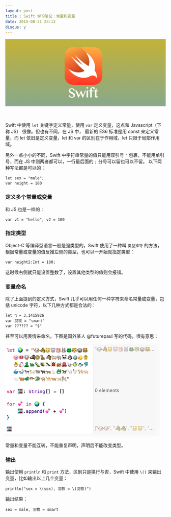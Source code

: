 ```yaml
---
layout: post
title : Swift 学习笔记：常量和变量
date: 2015-08-31 23:13
disqus: y
---
```


![swift](/images/swift-learn-note-banner.png)

&nbsp;


Swift 中使用 `let` 关键字定义常量，使用 `var` 定义变量，这点和 Javascript（下称 JS） 很像。但也有不同，在 JS 中，
最新的 ES6 标准是用 const 来定义常量，而 let 依旧是定义变量，let 和 var 的区别在于作用域，let 只限于局部作用域。

另外一点小小的不同，Swift 中字符串常量的值只能用双引号 `"` 包裹，不能用单引号，而在 JS 中则两者都可以，一行最后面的 `;` 分号可以留也可以不留。
以下两种写法都是可以的：

```
let sex = "male";
var height = 180
```

### 定义多个常量或变量

和 JS 也是一样的：

```
var v1 = "hello", v2 = 100
```

### 指定类型

Object-C 等编译型语言一般是强类型的，Swift 使用了一种叫 `类型推导` 的方法，根据常量或变量的值反推左侧的类型，也可以一开始就指定类型：

```
var height2:Int = 180;
```

这时候右侧就只能设置整数了，设置其他类型的值则会报错。

### 变量命名

除了上面提到的定义方式，Swift 几乎可以用任何一种字符来命名常量或变量，包括 unicode 字符，以下几种方式都是合法的：

```
let π = 3.1415926
var 羽牧 = "smart"
var ?????? = "$"
```

甚至可以用表情来命名，下图是国外某人 @futurepaul 写的代码，很有意思：

![swift](/images/swift-learn-note-constant-1.jpg)

常量和变量不能互转，不能重复声明，声明后不能改变类型。

### 输出

输出使用 `println` 和 `print` 方法，区别只是换行与否，Swift 中使用 `\()` 来输出变量，比如输出以上几个变量：

```
println("sex = \(sex), 羽牧 = \(羽牧)")
```

输出结果：

```
sex = male, 羽牧 = smart
```

